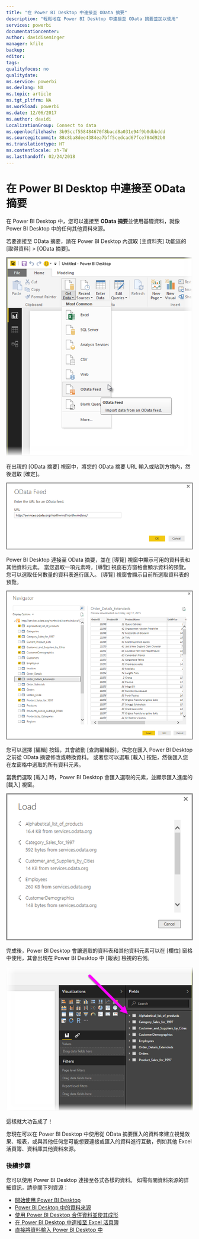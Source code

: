 ```yaml
---
title: "在 Power BI Desktop 中連接至 OData 摘要"
description: "輕鬆地在 Power BI Desktop 中連接至 OData 摘要並加以使用"
services: powerbi
documentationcenter: 
author: davidiseminger
manager: kfile
backup: 
editor: 
tags: 
qualityfocus: no
qualitydate: 
ms.service: powerbi
ms.devlang: NA
ms.topic: article
ms.tgt_pltfrm: NA
ms.workload: powerbi
ms.date: 12/06/2017
ms.author: davidi
LocalizationGroup: Connect to data
ms.openlocfilehash: 3b95ccf558484670f8bacd8a031e94f9b0dbbddd
ms.sourcegitcommit: 88c8ba8dee4384ea7bff5cedcad67fce784d92b0
ms.translationtype: HT
ms.contentlocale: zh-TW
ms.lasthandoff: 02/24/2018
---
```

# <a name="connect-to-odata-feeds-in-power-bi-desktop"></a>在 Power BI Desktop 中連接至 OData 摘要
在 Power BI Desktop 中，您可以連接至 **OData 摘要**並使用基礎資料，就像 Power BI Desktop 中的任何其他資料來源。

若要連接至 OData 摘要，請在 Power BI Desktop 內選取 [主資料夾] 功能區的 [取得資料] > [OData 摘要]。

![](media/desktop-connect-odata/connect-to-odata_1.png)

在出現的 [OData 摘要] 視窗中，將您的 OData 摘要 URL 輸入或貼到方塊內，然後選取 [確定]。

![](media/desktop-connect-odata/connect-to-odata_2.png)

Power BI Desktop 連接至 OData 摘要，並在 [導覽] 視窗中顯示可用的資料表和其他資料元素。 當您選取一項元素時，[導覽] 視窗右方窗格會顯示資料的預覽。 您可以選取任何數量的資料表進行匯入。 [導覽] 視窗會顯示目前所選取資料表的預覽。

![](media/desktop-connect-odata/connect-to-odata_3.png)

您可以選擇 [編輯] 按鈕，其會啟動 [查詢編輯器]，供您在匯入 Power BI Desktop 之前從 OData 摘要修改或轉換資料。 或著您可以選取 [載入] 按鈕，然後匯入您在左窗格中選取的所有資料元素。

當我們選取 [載入] 時，Power BI Desktop 會匯入選取的元素，並顯示匯入進度的 [載入] 視窗。

![](media/desktop-connect-odata/connect-to-odata_4.png)

完成後，Power BI Desktop 會讓選取的資料表和其他資料元素可以在 [欄位] 窗格中使用，其會出現在 Power BI Desktop 中 [報表] 檢視的右側。

![](media/desktop-connect-odata/connect-to-odata_5.png)

這樣就大功告成了！

您現在可以在 Power BI Desktop 中使用從 OData 摘要匯入的資料來建立視覺效果、報表，或與其他任何您可能想要連接或匯入的資料進行互動，例如其他 Excel 活頁簿、資料庫其他資料來源。

### <a name="next-steps"></a>後續步驟
您可以使用 Power BI Desktop 連接至各式各樣的資料。 如需有關資料來源的詳細資訊，請參閱下列資源︰

* [開始使用 Power BI Desktop](desktop-getting-started.md)
* [Power BI Desktop 中的資料來源](desktop-data-sources.md)
* [使用 Power BI Desktop 合併資料並使其成形](desktop-shape-and-combine-data.md)
* [在 Power BI Desktop 中連接至 Excel 活頁簿](desktop-connect-excel.md)   
* [直接將資料輸入 Power BI Desktop 中](desktop-enter-data-directly-into-desktop.md)   

